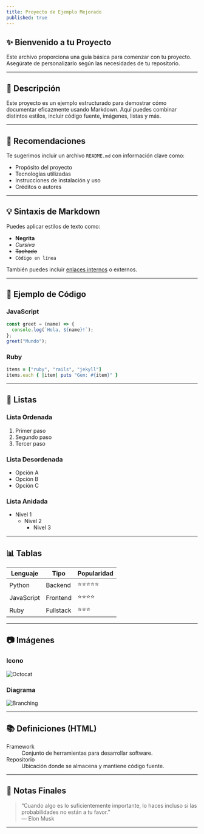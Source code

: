 ```yaml
---
title: Proyecto de Ejemplo Mejorado
published: true
---
```


## ✨ Bienvenido a tu Proyecto

Este archivo proporciona una guía básica para comenzar con tu proyecto. Asegúrate de personalizarlo según las necesidades de tu repositorio.

---

## 📄 Descripción

Este proyecto es un ejemplo estructurado para demostrar cómo documentar eficazmente usando Markdown. Aquí puedes combinar distintos estilos, incluir código fuente, imágenes, listas y más.

---

## 📌 Recomendaciones

Te sugerimos incluir un archivo `README.md` con información clave como:

- Propósito del proyecto
- Tecnologías utilizadas
- Instrucciones de instalación y uso
- Créditos o autores

---

## 💡 Sintaxis de Markdown

Puedes aplicar estilos de texto como:

- **Negrita**
- _Cursiva_
- ~~Tachado~~
- `Código en línea`

También puedes incluir [enlaces internos](#📄-descripción) o externos.

---

## 🧩 Ejemplo de Código

### JavaScript

```js
const greet = (name) => {
  console.log(`Hola, ${name}!`);
};
greet("Mundo");
```

### Ruby

```ruby
items = ["ruby", "rails", "jekyll"]
items.each { |item| puts "Gem: #{item}" }
```

---

## 📝 Listas

### Lista Ordenada

1. Primer paso
2. Segundo paso
3. Tercer paso

### Lista Desordenada

- Opción A
- Opción B
- Opción C

### Lista Anidada

- Nivel 1
  - Nivel 2
    - Nivel 3

---

## 📊 Tablas

| Lenguaje | Tipo      | Popularidad |
|----------|-----------|-------------|
| Python   | Backend   | ⭐⭐⭐⭐⭐       |
| JavaScript | Frontend | ⭐⭐⭐⭐        |
| Ruby     | Fullstack | ⭐⭐⭐         |

---

## 📷 Imágenes

### Icono

![Octocat](https://assets-cdn.github.com/images/icons/emoji/octocat.png)

### Diagrama

![Branching](https://guides.github.com/activities/hello-world/branching.png)

---

## 📚 Definiciones (HTML)

<dl>
<dt>Framework</dt>
<dd>Conjunto de herramientas para desarrollar software.</dd>
<dt>Repositorio</dt>
<dd>Ubicación donde se almacena y mantiene código fuente.</dd>
</dl>

---

## 📎 Notas Finales

> “Cuando algo es lo suficientemente importante, lo haces incluso si las probabilidades no están a tu favor.”  
> — Elon Musk

---
